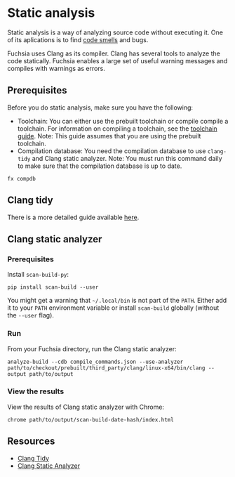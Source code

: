 # Static analysis

Static analysis is a way of analyzing source code without
executing it. One of its aplications is to find
[code smells](https://en.wikipedia.org/wiki/Code_smell) and bugs.

Fuchsia uses Clang as its compiler. Clang has several tools
to analyze the code statically. Fuchsia enables a large set
of useful warning messages and compiles with warnings as errors.

## Prerequisites

Before you do static analysis, make sure you have the following:

* Toolchain: You can either use the prebuilt toolchain or compile compile a toolchain. For
  information on compiling a toolchain, see the [toolchain guide][toolchain].
  Note: This guide assumes that you are using the prebuilt toolchain.
* Compilation database: You need the compilation database to use `clang-tidy` and Clang static
  analyzer.
  Note: You must run this command daily to make sure that the compilation database is up to
  date.

```
fx compdb
```

## Clang tidy

There is a more detailed guide available [here][lint].

## Clang static analyzer

### Prerequisites

Install `scan-build-py`:

```
pip install scan-build --user
```

You might get a warning that `~/.local/bin` is not part of the `PATH`. Either
add it to your `PATH` environment variable or install `scan-build` globally (without the `--user` flag).

### Run

From your Fuchsia directory, run the Clang static analyzer:

```
analyze-build --cdb compile_commands.json --use-analyzer path/to/checkout/prebuilt/third_party/clang/linux-x64/bin/clang --output path/to/output
```

### View the results

View the results of Clang static analyzer with Chrome:

```
chrome path/to/output/scan-build-date-hash/index.html
```

## Resources

* [Clang Tidy](https://clang.llvm.org/extra/clang-tidy/)
* [Clang Static Analyzer](https://clang.llvm.org/docs/ClangStaticAnalyzer.html)

[toolchain]: /docs/development/build/toolchain.md
[lint]: /docs/development/languages/c-cpp/lint.md
